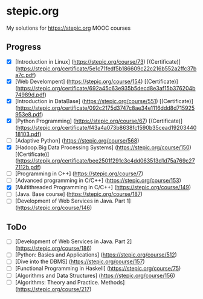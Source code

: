 # stepic.org
My solutions for https://stepic.org MOOC courses

## Progress

- [x] [Introduction in Linux] (https://stepic.org/course/73) [(Certificate)] (https://stepic.org/certificate/5e1c71fedf5b186609c22c216b552a2ffc37ba7c.pdf)
- [x] [Web Develompent] (https://stepic.org/course/154) [(Certificate)] (https://stepic.org/certificate/692a45c63e935b5decd8e3af15b376204b74989d.pdf)
- [x] [Introduction in DataBase] (https://stepic.org/course/551) [(Certificate)] (https://stepic.org/certificate/092c2175d3747c8ae34e1116ddd8d715925953e8.pdf)
- [x] [Python Programming] (https://stepic.org/course/67) [(Certificate)] (https://stepic.org/certificate/f43a4a073b8638fc1590b35cead1920344018103.pdf)
- [ ] [Adaptive Python] (https://stepic.org/course/568)
- [x] [Hadoop.Big Data Processing Systems] (https://stepic.org/course/150) [(Certificate)] (https://stepik.org/certificate/bee2501f291c3c4dd063513d1d75a769c277112b.pdf)
- [ ] [Programming in C++] (https://stepic.org/course/7)
- [ ] [Advanced programming in C/C++] (https://stepic.org/course/153)
- [x] [Multithreaded Programming in C/C++] (https://stepic.org/course/149)
- [ ] [Java. Base course] (https://stepic.org/course/187)
- [ ] [Development of Web Services in Java. Part 1] (https://stepic.org/course/146)

## ToDo

- [ ] [Development of Web Services in Java. Part 2] (https://stepic.org/course/186)
- [ ] [Python: Basics and Applications] (https://stepic.org/course/512)
- [ ] [Dive into the DBMS] (https://stepic.org/course/157)
- [ ] [Functional Programming in Haskell] (https://stepic.org/course/75)
- [ ] [Algorithms and Data Structures] (https://stepic.org/course/156)
- [ ] [Algorithms: Theory and Practice. Methods] (https://stepic.org/course/217)
